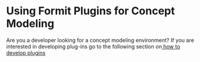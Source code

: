 # Using Formit Plugins for Concept Modeling

Are you a developer looking for a concept modeling environment? If you are interested in developing plug-ins go to the following section on[ how to develop plugins](../how-to-develop-plug-ins/)
